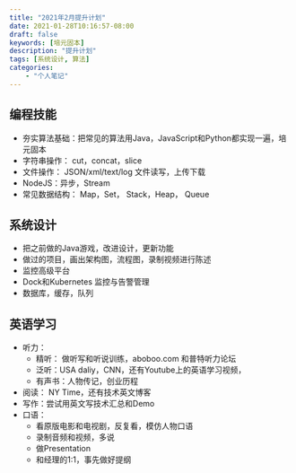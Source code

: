 ```yaml
---
title: "2021年2月提升计划"
date: 2021-01-28T10:16:57-08:00
draft: false
keywords: [培元固本]
description: "提升计划"
tags: [系统设计, 算法]
categories: 
    - "个人笔记"
---
```




## 编程技能

- 夯实算法基础：把常见的算法用Java，JavaScript和Python都实现一遍，培元固本
- 字符串操作： cut，concat，slice
- 文件操作： JSON/xml/text/log 文件读写，上传下载
- NodeJS：异步，Stream
- 常见数据结构： Map，Set， Stack，Heap， Queue



## 系统设计 

- 把之前做的Java游戏，改进设计，更新功能
- 做过的项目，画出架构图，流程图，录制视频进行陈述
- 监控高级平台
- Dock和Kubernetes 监控与告警管理
- 数据库，缓存，队列



## 英语学习

- 听力：
  - 精听： 做听写和听说训练，aboboo.com 和普特听力论坛
  - 泛听：USA daliy，CNN，还有Youtube上的英语学习视频，
  - 有声书：人物传记，创业历程
- 阅读： NY Time，还有技术英文博客
- 写作：尝试用英文写技术汇总和Demo
- 口语： 
  - 看原版电影和电视剧，反复看，模仿人物口语
  - 录制音频和视频，多说
  - 做Presentation
  - 和经理的1:1，事先做好提纲

